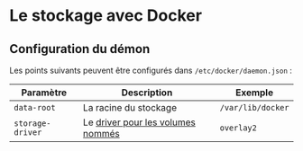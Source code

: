 # Le stockage avec Docker


## Configuration du démon

Les points suivants peuvent être configurés dans `/etc/docker/daemon.json` :

| Paramètre        | Description                                                                                               | Exemple           |
|------------------|-----------------------------------------------------------------------------------------------------------|-------------------|
| `data-root`      | La racine du stockage                                                                                     | `/var/lib/docker` |
| `storage-driver` | Le [driver pour les volumes nommés](https://docs.docker.com/storage/storagedriver/select-storage-driver/) | `overlay2`        |


